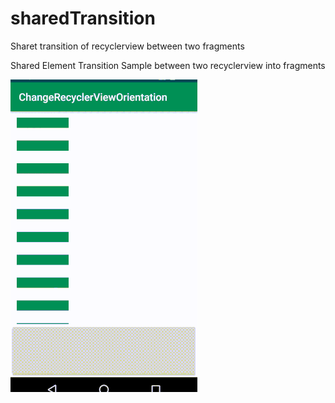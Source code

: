 # sharedTransition
Sharet transition of recyclerview between two fragments

Shared Element Transition Sample between two recyclerview into fragments

![Sample demo](recyclerDemo.gif)
